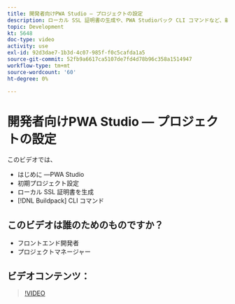 ```yaml
---
title: 開発者向けPWA Studio — プロジェクトの設定
description: ローカル SSL 証明書の生成や、PWA Studioパック CLI コマンドなど、新しいビルドプロジェクトの概要を説明します。
topic: Development
kt: 5648
doc-type: video
activity: use
exl-id: 92d3dae7-1b3d-4c07-985f-f0c5cafda1a5
source-git-commit: 52fb9a6617ca5107de7fd4d78b96c358a1514947
workflow-type: tm+mt
source-wordcount: '60'
ht-degree: 0%

---
```


# 開発者向けPWA Studio — プロジェクトの設定

このビデオでは、

- はじめに —PWA Studio
- 初期プロジェクト設定
- ローカル SSL 証明書を生成
- [!DNL Buildpack] CLI コマンド

## このビデオは誰のためのものですか？

- フロントエンド開発者
- プロジェクトマネージャー

## ビデオコンテンツ：

>[!VIDEO](https://video.tv.adobe.com/v/35719?quality=12&learn=on)
